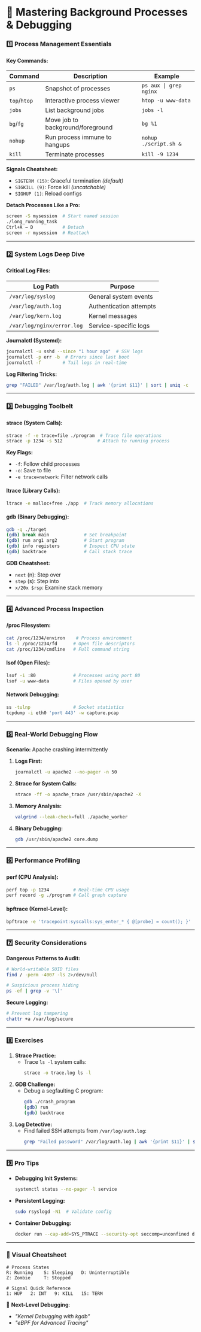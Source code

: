
# 📝 Mastering Background Processes & Debugging

### 1️⃣ **Process Management Essentials**  
#### Key Commands:
| Command      | Description                       | Example                |
| ------------ | --------------------------------- | ---------------------- |
| `ps`         | Snapshot of processes             | `ps aux \| grep nginx` |
| `top`/`htop` | Interactive process viewer        | `htop -u www-data`     |
| `jobs`       | List background jobs              | `jobs -l`              |
| `bg`/`fg`    | Move job to background/foreground | `bg %1`                |
| `nohup`      | Run process immune to hangups     | `nohup ./script.sh &`  |
| `kill`       | Terminate processes               | `kill -9 1234`         |

**Signals Cheatsheet:**
- `SIGTERM (15)`: Graceful termination *(default)*  
- `SIGKILL (9)`: Force kill *(uncatchable)*  
- `SIGHUP (1)`: Reload configs  

**Detach Processes Like a Pro:**
```bash
screen -S mysession  # Start named session
./long_running_task
Ctrl+A → D           # Detach
screen -r mysession  # Reattach
```

---

### 2️⃣ **System Logs Deep Dive**  
#### Critical Log Files:
| Log Path                   | Purpose                 |
| -------------------------- | ----------------------- |
| `/var/log/syslog`          | General system events   |
| `/var/log/auth.log`        | Authentication attempts |
| `/var/log/kern.log`        | Kernel messages         |
| `/var/log/nginx/error.log` | Service-specific logs   |

**Journalctl (Systemd):**
```bash
journalctl -u sshd --since "1 hour ago"  # SSH logs
journalctl -p err -b  # Errors since last boot
journalctl -f        # Tail logs in real-time
```

**Log Filtering Tricks:**
```bash
grep "FAILED" /var/log/auth.log | awk '{print $11}' | sort | uniq -c
```

---

### 3️⃣ **Debugging Toolbelt**  
#### strace (System Calls):
```bash
strace -f -e trace=file ./program  # Trace file operations
strace -p 1234 -s 512             # Attach to running process
```
**Key Flags:**
- `-f`: Follow child processes  
- `-o`: Save to file  
- `-e trace=network`: Filter network calls  

#### ltrace (Library Calls):
```bash
ltrace -e malloc+free ./app  # Track memory allocations
```

#### gdb (Binary Debugging):
```bash
gdb -q ./target
(gdb) break main             # Set breakpoint
(gdb) run arg1 arg2          # Start program
(gdb) info registers         # Inspect CPU state
(gdb) backtrace              # Call stack trace
```

**GDB Cheatsheet:**
- `next` (n): Step over  
- `step` (s): Step into  
- `x/20x $rsp`: Examine stack memory  

---

### 4️⃣ **Advanced Process Inspection**  
#### /proc Filesystem:
```bash
cat /proc/1234/environ    # Process environment
ls -l /proc/1234/fd      # Open file descriptors
cat /proc/1234/cmdline   # Full command string
```

#### lsof (Open Files):
```bash
lsof -i :80              # Processes using port 80
lsof -u www-data         # Files opened by user
```

#### Network Debugging:
```bash
ss -tulnp                # Socket statistics
tcpdump -i eth0 'port 443' -w capture.pcap
```

---

### 5️⃣ **Real-World Debugging Flow**  
**Scenario:** Apache crashing intermittently  
1. **Logs First:**
   ```bash
   journalctl -u apache2 --no-pager -n 50
   ```
2. **Strace for System Calls:**
   ```bash
   strace -ff -o apache_trace /usr/sbin/apache2 -X
   ```
3. **Memory Analysis:**
   ```bash
   valgrind --leak-check=full ./apache_worker
   ```
4. **Binary Debugging:**
   ```bash
   gdb /usr/sbin/apache2 core.dump
   ```

---

### 6️⃣ **Performance Profiling**  
#### perf (CPU Analysis):
```bash
perf top -p 1234         # Real-time CPU usage
perf record -g ./program # Call graph capture
```

#### bpftrace (Kernel-Level):
```bash
bpftrace -e 'tracepoint:syscalls:sys_enter_* { @[probe] = count(); }'
```

---

### 7️⃣ **Security Considerations**  
**Dangerous Patterns to Audit:**
```bash
# World-writable SUID files
find / -perm -4007 -ls 2>/dev/null

# Suspicious process hiding
ps -ef | grep -v '\['
```

**Secure Logging:**
```bash
# Prevent log tampering
chattr +a /var/log/secure
```

---

### 8️⃣ **Exercises**  
1. **Strace Practice:**
   - Trace `ls -l` system calls:  
     ```bash
     strace -o trace.log ls -l
     ```
2. **GDB Challenge:**
   - Debug a segfaulting C program:  
     ```bash
     gdb ./crash_program
     (gdb) run
     (gdb) backtrace
     ```
3. **Log Detective:**
   - Find failed SSH attempts from `/var/log/auth.log`:  
     ```bash
     grep "Failed password" /var/log/auth.log | awk '{print $11}' | sort | uniq -c
     ```

---

### 9️⃣ **Pro Tips**  
- **Debugging Init Systems:**
  ```bash
  systemctl status --no-pager -l service
  ```
- **Persistent Logging:**
  ```bash
  sudo rsyslogd -N1  # Validate config
  ```
- **Container Debugging:**
  ```bash
  docker run --cap-add=SYS_PTRACE --security-opt seccomp=unconfined debian
  ```

---

### 🔖 Visual Cheatsheet  
```
# Process States
R: Running    S: Sleeping   D: Uninterruptible
Z: Zombie     T: Stopped

# Signal Quick Reference
1: HUP   2: INT   9: KILL   15: TERM
```

🚀 **Next-Level Debugging**:  
- *"Kernel Debugging with kgdb"*  
- *"eBPF for Advanced Tracing"*  